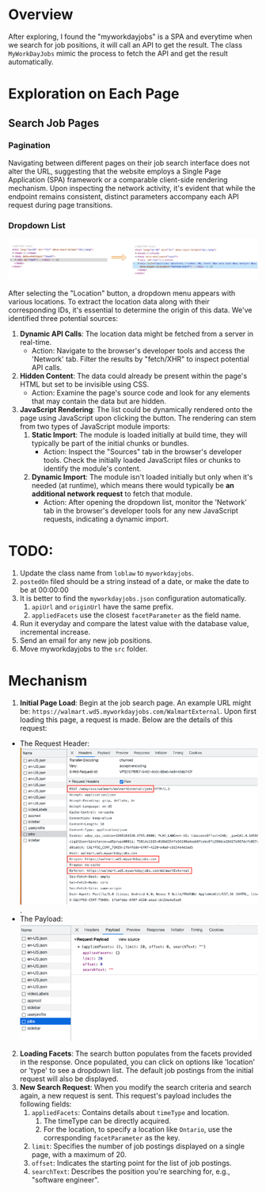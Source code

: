 # Overview
After exploring, I found the "myworkdayjobs" is a SPA and everytime when we search for job positions, it will call an API to get the result. The class `MyWorkDayJobs` mimic the process to fetch the API and get the result automatically.


# Exploration on Each Page
## Search Job Pages
### Pagination
Navigating between different pages on their job search interface does not alter the URL, suggesting that the website employs a Single Page Application (SPA) framework or a comparable client-side rendering mechanism. Upon inspecting the network activity, it's evident that while the endpoint remains consistent, distinct parameters accompany each API request during page transitions.

### Dropdown List
![dropdown list attached](static/dropdown_list_attached_myworkdayjobs.png)

After selecting the "Location" button, a dropdown menu appears with various locations. To extract the location data along with their corresponding IDs, it's essential to determine the origin of this data. We've identified three potential sources:

1. **Dynamic API Calls**: The location data might be fetched from a server in real-time.
   * Action: Navigate to the browser's developer tools and access the 'Network' tab. Filter the results by "fetch/XHR" to inspect potential API calls.
2. **Hidden Content**: The data could already be present within the page's HTML but set to be invisible using CSS.
   * Action: Examine the page's source code and look for any elements that may contain the data but are hidden.
3. **JavaScript Rendering**: The list could be dynamically rendered onto the page using JavaScript upon clicking the button. The rendering can stem from two types of JavaScript module imports:
   1. **Static Import**: The module is loaded initially at build time, they will typically be part of the initial chunks or bundles.
      * Action: Inspect the "Sources" tab in the browser's developer tools. Check the initially loaded JavaScript files or chunks to identify the module's content.
   2. **Dynamic Import**: The module isn't loaded initially but only when it's needed (at runtime), which means there would typically be **an additional network request** to fetch that module.
      * Action: After opening the dropdown list, monitor the 'Network' tab in the browser's developer tools for any new JavaScript requests, indicating a dynamic import.



# TODO:
1. Update the class name from `loblaw` to `myworkdayjobs`.
2. `postedOn` filed should be a string instead of a date, or make the date to be at 00:00:00
3. It is better to find the `myworkdayjobs.json` configuration automatically.
   1. `apiUrl` and `originUrl` have the same prefix.
   2. `appliedFacets` use the closest `facetParameter` as the field name.
4. Run it everyday and compare the latest value with the database value, incremental increase.
5. Send an email for any new job positions.
6. Move myworkdayjobs to the `src` folder.

# Mechanism
1. **Initial Page Load**: Begin at the job search page. An example URL might be: `https://walmart.wd5.myworkdayjobs.com/WalmartExternal`. Upon first loading this page, a request is made. Below are the details of this request:
* The Request Header: ![request header](../static/request_header.png).
* The Payload: ![payload](../static/payload.png)
2. **Loading Facets**: The search button populates from the facets provided in the response. Once populated, you can click on options like 'location' or 'type' to see a dropdown list. The default job postings from the initial request will also be displayed.
3. **New Search Request**: When you modify the search criteria and search again, a new request is sent. This request's payload includes the following fields:
   1. `appliedFacets`: Contains details about `timeType` and location.
      1. The timeType can be directly acquired.
      2. For the location, to specify a location like `Ontario`, use the corresponding `facetParameter` as the key.
   2. `limit`: Specifies the number of job postings displayed on a single page, with a maximum of 20.
   3. `offset`: Indicates the starting point for the list of job postings.
   4. `searchText`: Describes the position you're searching for, e.g., "software engineer".